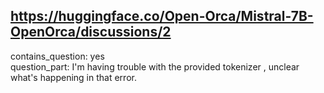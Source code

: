 ## https://huggingface.co/Open-Orca/Mistral-7B-OpenOrca/discussions/2

contains_question: yes  
question_part: I'm having trouble with the provided tokenizer , unclear what's happening in that error.